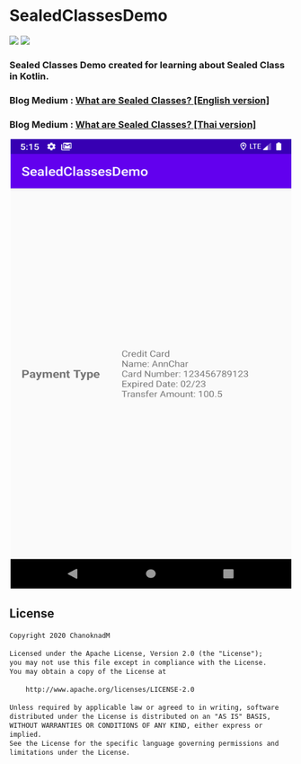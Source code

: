 # SealedClassesDemo

[![](https://img.shields.io/badge/Platform-Android-blue.svg)](https://jitpack.io/#annchar/SealedClassesDemo)
[![](https://img.shields.io/badge/License-Apache_v2.0-blue.svg)](http://www.apache.org/licenses/LICENSE-2.0)

### Sealed Classes Demo created for learning about Sealed Class in Kotlin.
### **Blog Medium** : [What are Sealed Classes? [English version]](https://medium.com/@annchar/what-are-sealed-classes-en-66ae1c34303a)
### **Blog Medium** : [What are Sealed Classes? [Thai version]](https://medium.com/@annchar/what-are-sealed-classes-9a58f5ed4de8)


<p align="center">
<img src="./screenshot/screenshot.png" width="500" height="800" />
</p>

## License

```
Copyright 2020 ChanoknadM

Licensed under the Apache License, Version 2.0 (the "License");
you may not use this file except in compliance with the License.
You may obtain a copy of the License at

    http://www.apache.org/licenses/LICENSE-2.0

Unless required by applicable law or agreed to in writing, software
distributed under the License is distributed on an "AS IS" BASIS,
WITHOUT WARRANTIES OR CONDITIONS OF ANY KIND, either express or implied.
See the License for the specific language governing permissions and
limitations under the License.
```
